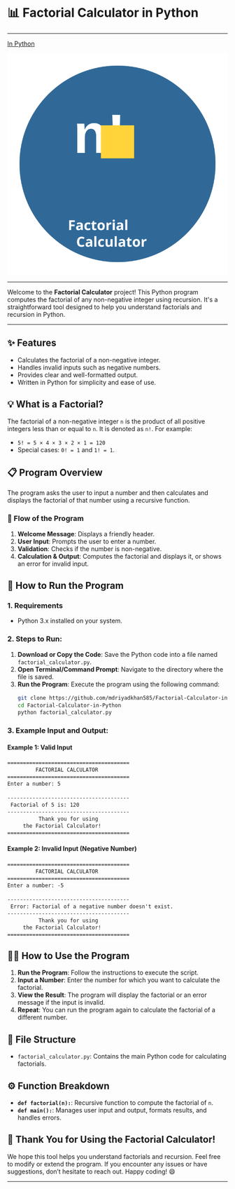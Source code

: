 # 📊 Factorial Calculator in Python
---
[In Python]()

![Logo](logo.svg)

---
Welcome to the **Factorial Calculator** project! This Python program computes the factorial of any non-negative integer using recursion. It's a straightforward tool designed to help you understand factorials and recursion in Python.

---
## ✨ Features
- Calculates the factorial of a non-negative integer.
- Handles invalid inputs such as negative numbers.
- Provides clear and well-formatted output.
- Written in Python for simplicity and ease of use.

## 💡 What is a Factorial?
The factorial of a non-negative integer `n` is the product of all positive integers less than or equal to `n`. It is denoted as `n!`. For example:
- `5! = 5 × 4 × 3 × 2 × 1 = 120`
- Special cases: `0! = 1` and `1! = 1`.

## 📋 Program Overview
The program asks the user to input a number and then calculates and displays the factorial of that number using a recursive function.

### 🔄 Flow of the Program
1. **Welcome Message**: Displays a friendly header.
2. **User Input**: Prompts the user to enter a number.
3. **Validation**: Checks if the number is non-negative.
4. **Calculation & Output**: Computes the factorial and displays it, or shows an error for invalid input.

## 🚀 How to Run the Program

### 1. **Requirements**
- Python 3.x installed on your system.

### 2. **Steps to Run**:
1. **Download or Copy the Code**: Save the Python code into a file named `factorial_calculator.py`.
2. **Open Terminal/Command Prompt**: Navigate to the directory where the file is saved.
3. **Run the Program**: Execute the program using the following command:
   ```bash
   git clone https://github.com/mdriyadkhan585/Factorial-Calculator-in-Python.git
   cd Factorial-Calculator-in-Python
   python factorial_calculator.py
   ```

### 3. **Example Input and Output**:
#### Example 1: Valid Input
```
=======================================
         FACTORIAL CALCULATOR          
=======================================
Enter a number: 5

---------------------------------------
 Factorial of 5 is: 120
---------------------------------------
          Thank you for using          
     the Factorial Calculator!         
=======================================
```

#### Example 2: Invalid Input (Negative Number)
```
=======================================
         FACTORIAL CALCULATOR          
=======================================
Enter a number: -5

---------------------------------------
 Error: Factorial of a negative number doesn't exist.
---------------------------------------
          Thank you for using          
     the Factorial Calculator!         
=======================================
```

## 🧑‍💻 How to Use the Program
1. **Run the Program**: Follow the instructions to execute the script.
2. **Input a Number**: Enter the number for which you want to calculate the factorial.
3. **View the Result**: The program will display the factorial or an error message if the input is invalid.
4. **Repeat**: You can run the program again to calculate the factorial of a different number.

## 📂 File Structure
- `factorial_calculator.py`: Contains the main Python code for calculating factorials.

## ⚙️ Function Breakdown
- **`def factorial(n):`**: Recursive function to compute the factorial of `n`.
- **`def main():`**: Manages user input and output, formats results, and handles errors.

## 🎉 Thank You for Using the Factorial Calculator!
We hope this tool helps you understand factorials and recursion. Feel free to modify or extend the program. If you encounter any issues or have suggestions, don’t hesitate to reach out. Happy coding! 😄

---
